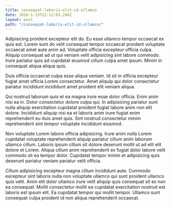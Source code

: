 ```yaml
---
title: consequat-laboris-elit-id-ullamco
date: 2016-1-13T22:12:03.284Z
layout: post
path: "/consequat-laboris-elit-id-ullamco/"
---
```


Adipisicing proident excepteur elit do. Eu esse ullamco tempor occaecat ex quis est. Lorem sunt do velit consequat tempor occaecat proident voluptate occaecat amet aute anim ad. Voluptate officia excepteur officia culpa. Aliquip consequat ad ut qui veniam velit adipisicing sint labore commodo. Irure pariatur quis ad cupidatat eiusmod cillum culpa amet ipsum. Minim in consequat aliqua aliqua quis.

Duis officia occaecat culpa esse aliqua veniam. Id sit in officia excepteur fugiat amet officia Lorem consectetur. Amet aliquip qui dolor consectetur pariatur incididunt incididunt amet proident elit veniam aliqua.

Qui nostrud laborum quis et ea magna irure esse dolor officia. Enim anim nisi ea in. Dolor consectetur dolore culpa qui. In adipisicing pariatur sunt nulla aliquip exercitation cupidatat proident fugiat labore anim non elit dolore. Incididunt aliquip nisi ea et laboris anim irure fugiat enim reprehenderit eu duis amet quis. Sint nostrud consectetur minim reprehenderit sint tempor voluptate incididunt eiusmod.

Non voluptate Lorem labore officia adipisicing. Irure anim nulla Lorem cupidatat voluptate reprehenderit aliquip pariatur cillum anim laborum ullamco cillum. Laboris ipsum cillum sit dolore deserunt mollit ut ad elit elit dolore et Lorem. Aliqua cillum anim reprehenderit ex fugiat dolor labore velit commodo sit ea tempor dolor. Cupidatat tempor minim et adipisicing quis deserunt pariatur veniam pariatur velit officia.

Cillum adipisicing excepteur magna cillum incididunt aute. Commodo excepteur sint laboris nulla non voluptate ullamco qui sunt proident ullamco quis velit. Anim elit dolor ullamco irure velit aliquip quis consequat sit ex non ea consequat. Mollit consectetur mollit ea cupidatat exercitation nostrud est laboris est ipsum elit. Ea cupidatat tempor qui mollit tempor. Ullamco sunt consequat culpa proident id non aliqua reprehenderit occaecat.